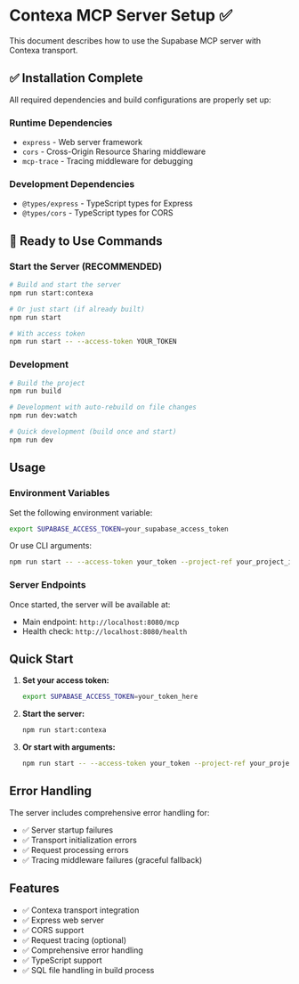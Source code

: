# Contexa MCP Server Setup ✅

This document describes how to use the Supabase MCP server with Contexa transport.

## ✅ Installation Complete

All required dependencies and build configurations are properly set up:

### Runtime Dependencies
- `express` - Web server framework
- `cors` - Cross-Origin Resource Sharing middleware  
- `mcp-trace` - Tracing middleware for debugging

### Development Dependencies
- `@types/express` - TypeScript types for Express
- `@types/cors` - TypeScript types for CORS

## 🚀 Ready to Use Commands

### Start the Server (RECOMMENDED)
```bash
# Build and start the server
npm run start:contexa

# Or just start (if already built)
npm run start

# With access token
npm run start -- --access-token YOUR_TOKEN
```

### Development
```bash
# Build the project
npm run build

# Development with auto-rebuild on file changes
npm run dev:watch

# Quick development (build once and start)
npm run dev
```

## Usage

### Environment Variables
Set the following environment variable:
```bash
export SUPABASE_ACCESS_TOKEN=your_supabase_access_token
```

Or use CLI arguments:
```bash
npm run start -- --access-token your_token --project-ref your_project_id
```

### Server Endpoints
Once started, the server will be available at:
- Main endpoint: `http://localhost:8080/mcp`
- Health check: `http://localhost:8080/health`

## Quick Start

1. **Set your access token:**
   ```bash
   export SUPABASE_ACCESS_TOKEN=your_token_here
   ```

2. **Start the server:**
   ```bash
   npm run start:contexa
   ```

3. **Or start with arguments:**
   ```bash
   npm run start -- --access-token your_token --project-ref your_project_id
   ```

## Error Handling

The server includes comprehensive error handling for:
- ✅ Server startup failures
- ✅ Transport initialization errors  
- ✅ Request processing errors
- ✅ Tracing middleware failures (graceful fallback)

## Features

- ✅ Contexa transport integration
- ✅ Express web server
- ✅ CORS support
- ✅ Request tracing (optional)
- ✅ Comprehensive error handling
- ✅ TypeScript support
- ✅ SQL file handling in build process
